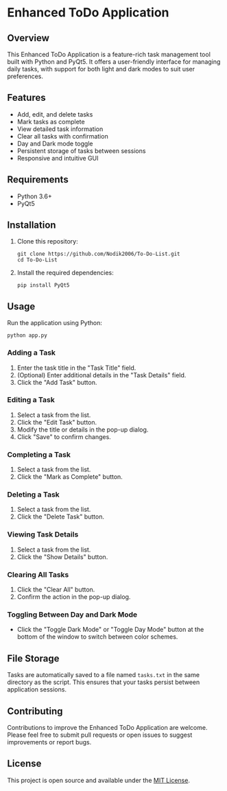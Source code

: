 # Enhanced ToDo Application

## Overview

This Enhanced ToDo Application is a feature-rich task management tool built with Python and PyQt5. It offers a user-friendly interface for managing daily tasks, with support for both light and dark modes to suit user preferences.

## Features

- Add, edit, and delete tasks
- Mark tasks as complete
- View detailed task information
- Clear all tasks with confirmation
- Day and Dark mode toggle
- Persistent storage of tasks between sessions
- Responsive and intuitive GUI

## Requirements

- Python 3.6+
- PyQt5

## Installation

1. Clone this repository:
   ```
   git clone https://github.com/Nodik2006/To-Do-List.git
   cd To-Do-List
   ```

2. Install the required dependencies:
   ```
   pip install PyQt5
   ```

## Usage

Run the application using Python:

```
python app.py
```

### Adding a Task
1. Enter the task title in the "Task Title" field.
2. (Optional) Enter additional details in the "Task Details" field.
3. Click the "Add Task" button.

### Editing a Task
1. Select a task from the list.
2. Click the "Edit Task" button.
3. Modify the title or details in the pop-up dialog.
4. Click "Save" to confirm changes.

### Completing a Task
1. Select a task from the list.
2. Click the "Mark as Complete" button.

### Deleting a Task
1. Select a task from the list.
2. Click the "Delete Task" button.

### Viewing Task Details
1. Select a task from the list.
2. Click the "Show Details" button.

### Clearing All Tasks
1. Click the "Clear All" button.
2. Confirm the action in the pop-up dialog.

### Toggling Between Day and Dark Mode
- Click the "Toggle Dark Mode" or "Toggle Day Mode" button at the bottom of the window to switch between color schemes.

## File Storage

Tasks are automatically saved to a file named `tasks.txt` in the same directory as the script. This ensures that your tasks persist between application sessions.

## Contributing

Contributions to improve the Enhanced ToDo Application are welcome. Please feel free to submit pull requests or open issues to suggest improvements or report bugs.

## License

This project is open source and available under the [MIT License](LICENSE).
